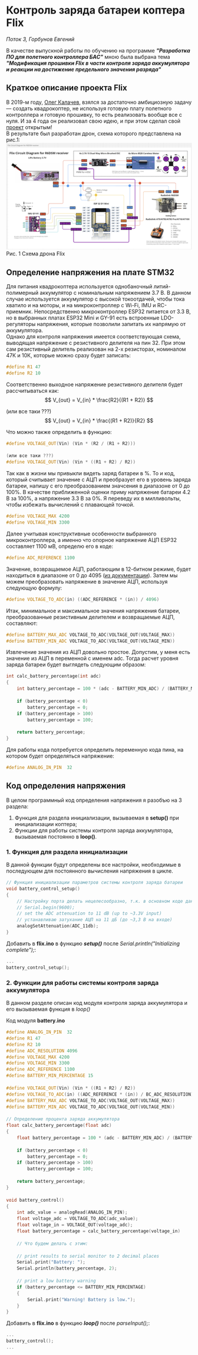 # Контроль заряда батареи коптера Flix
*Поток 3, Горбунов Евгений*

В качестве выпускной работы по обучению на программе ***"Разработка ПО для полетного контроллера БАС"*** мною была выбрана тема ***"Модификация прошивки Flix в части контроля заряда аккумулятора и реакции на достижение предельного значения разряда"***  

## Краткое описание проекта Flix  
В 2019-м году, [Олег Калачев](https://habr.com/ru/users/chv/), взялся за достаточно амбициозную задачу — создать квадрокоптер, не используя готовую плату полетного контроллера и готовую прошивку, то есть реализовать вообще все с нуля. И за 4 года он реализовал свою идею, и при этом сделал свой [проект](https://github.com/okalachev/flix) открытым!  
В результате был разработан дрон, схема которого представлена на рис.1:
![Схема дрона Flix](./img/Схема%201.png "Рис. 1 Схема дрона Flix")  
Рис. 1 Схема дрона Flix  

## Определение напряжения на плате STM32  
Для питания квадрокоптера используется однобаночный литий-полимерный аккумулятор с номинальным напряжением 3.7 В. В данном случае используется аккумулятор с высокой токоотдачей, чтобы тока хватило и на моторы, и на микроконтроллер с Wi-Fi, IMU и RC-приемник. Непосредственно микроконтроллер ESP32 питается от 3.3 В, но в выбранных платах ESP32 Mini и GY-91 есть встроенные LDO-регуляторы напряжения, которые позволили запитать их напрямую от аккумулятора.  
Однако для контроля напряжения имеется соответствующая схема, выводящая напряжение с резистивного делителя на пин 32. При этом сам резистивный делитель реализован на 2-х резисторах, номиналом 47К и 10К, которые можно сразу будет записать:
```C++
#define R1 47
#define R2 10
```

Соответственно выходное напряжение резистивного делителя будет рассчитываться как:
$$ V_{out} = V_{in} * \frac{R2}{(R1 + R2)} $$

(или все таки ???)
$$ V_{out} = V_{in} * \frac{(R1 + R2)}{R2} $$

Что можно также определить в функцию:
```C++
#define VOLTAGE_OUT(Vin) (Vin * (R2 / (R1 + R2)))

(или все таки ???)
#define VOLTAGE_OUT(Vin) (Vin * ((R1 + R2) / R2))
```

Так как в жизни мы привыкли видеть заряд батареи в %. То и код, который считывает значение с АЦП и преобразует его в уровень заряда батареи, напишу с его преобразованием значсения в диапазоне от 0 до 100%. В качестве приближенной оценки приму напряжение батареи 4.2 В за 100%, а напряжение 3.3 В за 0%. Я переведу их в милливольты, чтобы избежать вычислений с плавающей точкой.
```C++
#define VOLTAGE_MAX 4200
#define VOLTAGE_MIN 3300
```

Далее учитывая конструктивные особенности выбранного микроконтроллера, а именно что опорное напряжение АЦП ESP32 составляет 1100 мВ, определю его в коде:  
```C++
#define ADC_REFERENCE 1100
```

Значение, возвращаемое АЦП, работающим в 12-битном режиме, будет находиться в диапазоне от 0 до 4095 ([из документации](https://translated.turbopages.org/proxy_u/en-ru.ru.1954bb9a-6731dd5b-ab955629-74722d776562/https/demo-dijiudu.readthedocs.io/en/stable/api-reference/peripherals/adc.html#_CPPv225adc1_config_channel_atten14adc1_channel_t11adc_atten_t)). Затем мы можем преобразовать напряжение в значение АЦП, используя следующую формулу:
```C++
#define VOLTAGE_TO_ADC(in) ((ADC_REFERENCE * (in)) / 4096)
```

Итак, минимальное и максимальное значения напряжения батареи, преобразованные резистивным делителем и возвращаемые АЦП, составляют:  
```C++
#define BATTERY_MAX_ADC VOLTAGE_TO_ADC(VOLTAGE_OUT(VOLTAGE_MAX))
#define BATTERY_MIN_ADC VOLTAGE_TO_ADC(VOLTAGE_OUT(VOLTAGE_MIN))
```

Извлечение значения из АЦП довольно простое. Допустим, у меня есть значение из АЦП в переменной с именем adc. Тогда расчет уровня заряда батареи будет выглядеть следующим образом:
```C++
int calc_battery_percentage(int adc)
{
    int battery_percentage = 100 * (adc - BATTERY_MIN_ADC) / (BATTERY_MAX_ADC - BATTERY_MIN_ADC);

    if (battery_percentage < 0)
        battery_percentage = 0;
    if (battery_percentage > 100)
        battery_percentage = 100;

    return battery_percentage;
}
```

Для работы кода потребуется определить переменную кода пина, на котором будет определяться напряжение:
```C++
#define ANALOG_IN_PIN  32                                                   // ESP32 pin GPIO32 (ADC1_4) connected to voltage sensor
```

## Код определения напряжения  
В целом программный код определения напряжения я разобъю на 3 раздела:
1. Функция для раздела инициализации, вызываемая в **setup()** при инициализации коптера;
2. Функции для работы системы контроля заряда аккумулятора, вызываемая постоянно в **loop()**.

### 1. Функция для раздела инициализации  
В данной функции будут определены все настройки, необходимые в последующем для постоянного вычисления напряжения в цикле.

```C++
// Функция инициализации параметров системы контроля заряда батареи
void battery_control_setup()
{
    // Настройку порта делать нецелесообразно, т.к. в основном коде данная настройка уже присутствует и составляет: #define SERIAL_BAUDRATE 115200
    // Serial.begin(9600);
    // set the ADC attenuation to 11 dB (up to ~3.3V input)
    // устанавливаю затухание АЦП на 11 дБ (до ~3,3 В на входе)
    analogSetAttenuation(ADC_11db);
}
```

Добавить в **flix.ino** в функцию ***setup()*** после *Serial.println("Initializing complete");*:
```C++
...
battery_control_setup();
```


### 2. Функции для работы системы контроля заряда аккумулятора  
В данном разделе описан код модуля контроля заряда аккумулятора и его вызываемая функция в *loop()*

Код модуля **battery.ino**
```C++
#define ANALOG_IN_PIN  32                                                   // ESP32 pin GPIO32 (ADC1_4) connected to voltage sensor
#define R1 47                                                               // resistor values in voltage sensor (in kiloohms)
#define R2 10                                                               // resistor values in voltage sensor (in kiloohms)
#define ADC_RESOLUTION 4096                                                 // range ADC working in 12-bit mode
#define VOLTAGE_MAX 4200                                                    // max battery voltage
#define VOLTAGE_MIN 3300                                                    // min battery voltage
#define ADC_REFERENCE 1100                                                  // reference voltage of ESP32
#define BATTERY_MIN_PERCENTAGE 15                                           // min battery percentage to warning

#define VOLTAGE_OUT(Vin) (Vin * ((R1 + R2) / R2))                           // calc output voltage of the resistor divider
#define VOLTAGE_TO_ADC(in) ((ADC_REFERENCE * (in)) / BC_ADC_RESOLUTION)     // calc determine voltage at adc input
#define BATTERY_MAX_ADC VOLTAGE_TO_ADC(VOLTAGE_OUT(VOLTAGE_MAX))            // calc voltage max
#define BATTERY_MIN_ADC VOLTAGE_TO_ADC(VOLTAGE_OUT(VOLTAGE_MIN))            // calc voltage min

// Определение процента заряда аккумулятора
float calc_battery_percentage(float adc)
{
    float battery_percentage = 100 * (adc - BATTERY_MIN_ADC) / (BATTERY_MAX_ADC - BATTERY_MIN_ADC);

    if (battery_percentage < 0)
        battery_percentage = 0;
    if (battery_percentage > 100)
        battery_percentage = 100;

    return battery_percentage;
}

void battery_control()
{    
    int adc_value = analogRead(ANALOG_IN_PIN);                              // read the analog input    
    float voltage_adc = VOLTAGE_TO_ADC(adc_value);                          // determine voltage at adc input
    float voltage_in = VOLTAGE_OUT(voltage_adc);                            // calculate voltage at the sensor input
    float battery_percentage = calc_battery_percentage(voltage_in)          // calculate battery percentage

    // Что будем делать с этим:

    // print results to serial monitor to 2 decimal places
    Serial.print("Battery: ");
    Serial.println(battery_percentage, 2);

    // print a low battery warning
    if (battery_percentage <= BATTERY_MIN_PERCENTAGE)
    {
        Serial.print("Warning! Battery is low.");
    }
}
```

Добавить в **flix.ino** в функцию ***loop()*** после *parseInput();*:
```C++
...
battery_control();
...
```